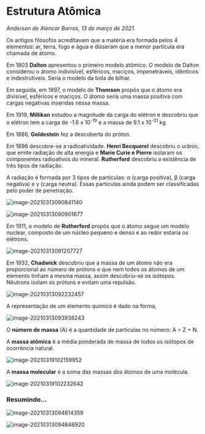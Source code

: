 # Estrutura Atômica

*Anderson de Alencar Barros, 13 de março de 2021.*

Os antigos filósofos acreditavam que a matéria era formada pelos 4 elementos: ar, terra, fogo e água e disseram que a menor partícula era chamada de átomo.

Em 1803 **Dalton** apresentou o primeiro modelo atômico.  O modelo de Dalton considerou o átomo indivisível, esféricos, maciços, impenetráveis, idênticos e indestrutíveis. Seria o modelo da bola de bilhar.

Em seguida, em 1897, o modelo de **Thomson** propôs que o átomo era divisível, esféricos e maciços. O átomo seria uma massa positiva com cargas negativas inseridas nessa massa.  

Em 1919, **Millikan** estudou a magnitude da carga do elétron e descobriu que o elétron tem a carga de -1.6 x 10<sup>-19</sup> e a massa de 9.1 x 10<sup>-31</sup> kg.

Em 1886, **Goldestein** fez a descoberta do próton.

Em 1896 descobre-se a radioatividade. **Henri Becquerel** descobriu o urânio, que emite radiação de alta energia e **Marie Curie e Pierre** isolaram os componentes radioativos do mineral. **Rutherford** descobriu a existência de três tipos de radiação.

A radiação é formada por 3 tipos de partículas: &alpha; (carga positiva), &beta; (carga negativa) e &gamma; (carga neutra). Essas partículas ainda podem ser classificadas pelo poder de penetração.

![image-20210313090841140](../attachments/image-20210313090841140.png)

![image-20210313090901677](../attachments/image-20210313090901677.png)

Em 1911, o modelo de **Rutherford** propôs que o átomo segue um modelo nuclear, composto de um núcleo pequeno e denso e ao redor estaria os elétrons.

![image-20210313091207727](../attachments/image-20210313091207727.png)

Em 1932, **Chadwick** descobriu que a massa de um átomo não era proporcional ao número de prótons e que nem todos os átomos de um elemento tinham   a mesma massa, assim descobriu-se os isótopos. Nêutrons isolam os prótons e evitam uma repulsão.

![image-20210313092232457](../attachments/image-20210313092232457.png)

A representação de um elemento químico é dado na forma,

![image-20210313093938243](../attachments/image-20210313093938243.png)

O **número de massa** (A) é a quantidade de partículas no número: A = Z + N.

A **massa atômica** é a média ponderada de massa de todos os isótopos de ocorrência natural. 

![image-20210319102159952](../attachments/image-20210319102159952.png)

A **massa molecular** é a soma das massas dos átomos de uma molécula.

![image-20210319102232642](../attachments/image-20210319102232642.png)

### Resumindo...

![image-20210313094814359](../attachments/image-20210313094814359.png)

![image-20210313094846920](../attachments/image-20210313094846920.png)